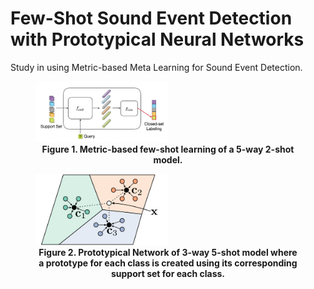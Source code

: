 # Few-Shot Sound Event Detection with Prototypical Neural Networks
Study in using Metric-based Meta Learning for Sound Event Detection. 




<figure>
<img src="https://github.com/DavidBarbera/Few-Shot_Sound_Event_Detection_with_Prototypical_Neural_Networks/blob/main/docs/readme/assets/few_shot_diagram.png" alt="5-way 2-shot diagram" style="width:50%">
<figcaption align = "center"><b>Figure 1. Metric-based few-shot learning of a 5-way 2-shot model. </b></figcaption>
</figure>

<figure>
<img src="https://github.com/DavidBarbera/Few-Shot_Sound_Event_Detection_with_Prototypical_Neural_Networks/blob/main/docs/readme/assets/protonets.png" alt="protonet diagram" style="width:50%">
<figcaption align = "center"><b>Figure 2. Prototypical Network of 3-way 5-shot model where a prototype for each class is created using its corresponding support set for each class. </b></figcaption>
</figure>
